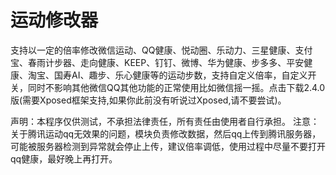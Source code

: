 # 运动修改器

支持以一定的倍率修改微信运动、QQ健康、悦动圈、乐动力、三星健康、支付宝、春雨计步器、走向健康、KEEP、钉钉、微博、华为健康、步多多、平安健康、淘宝、国寿AI、趣步、乐心健康等的运动步数，支持自定义倍率，自定义开关，同时不影响其他微信QQ其他功能的正常使用比如微信摇一摇。点击下载2.4.0版(需要Xposed框架支持,如果你此前没有听说过Xposed,请不要尝试)。

声明：本程序仅供测试，不承担法律责任，所有责任由使用者自行承担。
注意：关于腾讯运动qq无效果的问题，模块负责修改数据，然后qq上传到腾讯服务器，可能被服务器检测到异常就会停止上传，建议倍率调低，使用过程中尽量不要打开qq健康，最好晚上再打开。